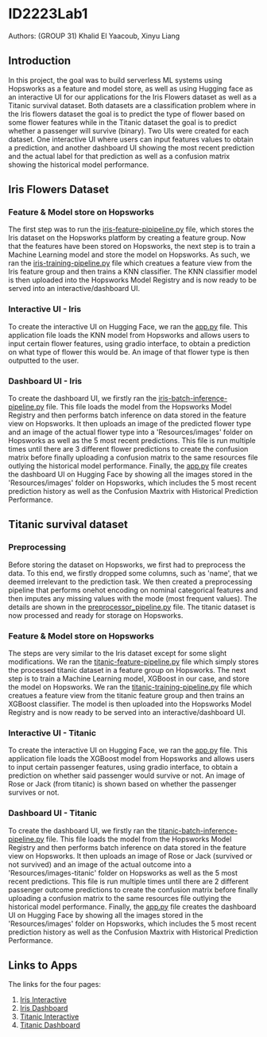 # ID2223Lab1
Authors: (GROUP 31) Khalid El Yaacoub, Xinyu Liang

## Introduction
In this project, the goal was to build serverless ML systems using Hopsworks as a feature and model store, as well as using Hugging face as an interactive UI for our applications for the Iris Flowers dataset as well as a Titanic survival dataset. Both datasets are a classification problem where in the Iris flowers dataset the goal is to predict the type of flower based on some flower features while in the Titanic dataset the goal is to predict whether a passenger will survive (binary). Two UIs were created for each dataset. One interactive UI where users can input features values to obtain a prediction, and another dashboard UI showing the most recent prediction and the actual label for that prediction as well as a confusion matrix showing the historical model performance.

## Iris Flowers Dataset
### Feature & Model store on Hopsworks
The first step was to run the [iris-feature-pipipeline.py](https://github.com/Hope-Liang/ID2223Lab1/blob/main/serverless-ml-iris/iris-feature-pipeline.py) file, which stores the Iris dataset on the Hopsworks platform by creating a feature group. Now that the features have been stored on Hopsworks, the next step is to train a Machine Learning model and store the model on Hopsworks. As such, we ran the [iris-training-pipeline.py](https://github.com/Hope-Liang/ID2223Lab1/blob/main/serverless-ml-iris/iris-training-pipeline.py) file which creatues a feature view from the Iris feature group and then trains a KNN classifier. The KNN classifier model is then uploaded into the Hopsworks Model Registry and is now ready to be served into an interactive/dashboard UI. 

### Interactive UI - Iris
To create the interactive UI on Hugging Face, we ran the [app.py](https://github.com/Hope-Liang/ID2223Lab1/blob/main/serverless-ml-iris/huggingface-spaces-iris/app.py) file. This application file loads the KNN model from Hopsworks and allows users to input certain flower features, using gradio interface, to obtain a prediction on what type of flower this would be. An image of that flower type is then outputted to the user.

### Dashboard UI - Iris
To create the dashboard UI, we firstly ran the [iris-batch-inference-pipeline.py](https://github.com/Hope-Liang/ID2223Lab1/blob/main/serverless-ml-iris/iris-batch-inference-pipeline.py) file. This file loads the model from the Hopsworks Model Registry and then performs batch inference on data stored in the feature view on Hopsworks. It then uploads an image of the predicted flower type and an image of the actual flower type into a 'Resources/images' folder on Hopsworks as well as the 5 most recent predictions. This file is run multiple times until there are 3 different flower predictions to create the confusion matrix before finally uploading a confusion matrix to the same resources file outlying the historical model performance. Finally, the [app.py](https://github.com/Hope-Liang/ID2223Lab1/blob/main/serverless-ml-iris/huggingface-spaces-iris-monitor/app.py) file creates the dashboard UI on Hugging Face by showing all the images stored in the 'Resources/images' folder on Hopsworks, which includes the 5 most recent prediction history as well as the Confusion Maxtrix with Historical Prediction Performance.


## Titanic survival dataset

### Preprocessing
Before storing the dataset on Hopsworks, we first had to preprocess the data. To this end, we firstly dropped some columns, such as 'name', that we deemed irrelevant to the prediction task. We then created a preprocessing pipeline that performs onehot encoding on nominal categorical features and then imputes any missing values with the mode (most frequent values). The details are shown in the [preprocessor_pipeline.py](https://github.com/Hope-Liang/ID2223Lab1/blob/main/serverless-ml-titanic/preprocessor_pipeline.py) file. The titanic dataset is now processed and ready for storage on Hopsworks.

### Feature & Model store on Hopsworks
The steps are very similar to the Iris dataset except for some slight modifications. We ran the [titanic-feature-pipeline.py](https://github.com/Hope-Liang/ID2223Lab1/blob/main/serverless-ml-titanic/titanic-feature-pipeline.py) file which simply stores the processed titanic dataset in a feature group on Hopsworks. The next step is to train a Machine Learning model, XGBoost in our case, and store the model on Hopsworks. We ran the [titanic-training-pipeline.py](https://github.com/Hope-Liang/ID2223Lab1/blob/main/serverless-ml-titanic/titanic-training-pipeline.py) file which creatues a feature view from the titanic feature group and then trains an XGBoost classifier. The model is then uploaded into the Hopsworks Model Registry and is now ready to be served into an interactive/dashboard UI.

### Interactive UI - Titanic
To create the interactive UI on Hugging Face, we ran the [app.py](https://huggingface.co/spaces/HopeLiang/huggingface-spaces-titanic/blob/main/app.py) file. This application file loads the XGBoost model from Hopsworks and allows users to input certain passenger features, using gradio interface, to obtain a prediction on whether said passenger would survive or not. An image of Rose or Jack (from titanic) is shown based on whether the passenger survives or not.

### Dashboard UI - Titanic
To create the dashboard UI, we firstly ran the [titanic-batch-inference-pipeline.py](https://github.com/Hope-Liang/ID2223Lab1/blob/main/serverless-ml-titanic/titanic-batch-inference-pipeline.py) file. This file loads the model from the Hopsworks Model Registry and then performs batch inference on data stored in the feature view on Hopsworks. It then uploads an image of Rose or Jack (survived or not survived) and an image of the actual outcome into a 'Resources/images-titanic' folder on Hopsworks as well as the 5 most recent predictions. This file is run multiple times until there are 2 different passenger outcome predictions to create the confusion matrix before finally uploading a confusion matrix to the same resources file outlying the historical model performance. Finally, the [app.py](https://huggingface.co/spaces/HopeLiang/huggingface-spaces-titanic-monitor/blob/main/app.py) file creates the dashboard UI on Hugging Face by showing all the images stored in the 'Resources/images' folder on Hopsworks, which includes the 5 most recent prediction history as well as the Confusion Maxtrix with Historical Prediction Performance.

## Links to Apps

The links for the four pages: <br/>
1. [Iris Interactive](https://huggingface.co/spaces/HopeLiang/huggingface-spaces-iris) <br/>
2. [Iris Dashboard](https://huggingface.co/spaces/HopeLiang/huggingface-spaces-iris-monitor) <br/>
3. [Titanic Interactive](https://huggingface.co/spaces/HopeLiang/huggingface-spaces-titanic) <br/>
4. [Titanic Dashboard](https://huggingface.co/spaces/HopeLiang/huggingface-spaces-titanic-monitor) <br/>



